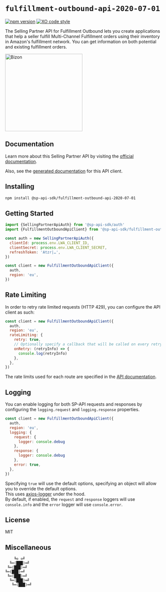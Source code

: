 # `fulfillment-outbound-api-2020-07-01`

[![npm version](https://img.shields.io/npm/v/@sp-api-sdk/fulfillment-outbound-api-2020-07-01)](https://www.npmjs.com/package/@sp-api-sdk/fulfillment-outbound-api-2020-07-01)
[![XO code style](https://img.shields.io/badge/code_style-xo-cyan)](https://github.com/xojs/xo)

The Selling Partner API for Fulfillment Outbound lets you create applications that help a seller fulfill Multi-Channel Fulfillment orders using their inventory in Amazon's fulfillment network. You can get information on both potential and existing fulfillment orders.

[<img src="https://files.bizon.solutions/images/logo/bizon-horizontal.png" alt="Bizon" width="250"/>](https://www.bizon.solutions?utm_source=github&utm_medium=readme&utm_campaign=selling-partner-api-sdk)

## Documentation

Learn more about this Selling Partner API by visiting the [official documentation](https://developer-docs.amazon.com/sp-api/docs).

Also, see the [generated documentation](https://bizon.github.io/selling-partner-api-sdk/modules/_sp-api-sdk_fulfillment-outbound-api-2020-07-01.html) for this API client.

## Installing

```sh
npm install @sp-api-sdk/fulfillment-outbound-api-2020-07-01
```

## Getting Started

```javascript
import {SellingPartnerApiAuth} from '@sp-api-sdk/auth'
import {FulfillmentOutboundApiClient} from '@sp-api-sdk/fulfillment-outbound-api-2020-07-01'

const auth = new SellingPartnerApiAuth({
  clientId: process.env.LWA_CLIENT_ID,
  clientSecret: process.env.LWA_CLIENT_SECRET,
  refreshToken: 'Atzr|…',
})

const client = new FulfillmentOutboundApiClient({
  auth,
  region: 'eu',
})
```

## Rate Limiting

In order to retry rate limited requests (HTTP 429), you can configure the API client as such:

```javascript
const client = new FulfillmentOutboundApiClient({
  auth,
  region: 'eu',
  rateLimiting: {
    retry: true,
    // Optionally specify a callback that will be called on every retry.
    onRetry: (retryInfo) => {
      console.log(retryInfo)
    },
  },
})
```

The rate limits used for each route are specified in the [API documentation](https://developer-docs.amazon.com/sp-api/docs).

## Logging

You can enable logging for both SP-API requests and responses by configuring the `logging.request` and `logging.response` properties.

```javascript
const client = new FulfillmentOutboundApiClient({
  auth,
  region: 'eu',
  logging: {
    request: {
      logger: console.debug
    },
    response: {
      logger: console.debug
    },
    error: true,
  },
})
```

Specifying `true` will use the default options, specifying an object will allow you to override the default options.  
This uses [axios-logger](https://github.com/hg-pyun/axios-logger) under the hood.  
By default, if enabled, the `request` and `response` loggers will use `console.info` and the `error` logger will use `console.error`.


## License

MIT

## Miscellaneous

```
    ╚⊙ ⊙╝
  ╚═(███)═╝
 ╚═(███)═╝
╚═(███)═╝
 ╚═(███)═╝
  ╚═(███)═╝
   ╚═(███)═╝
```
